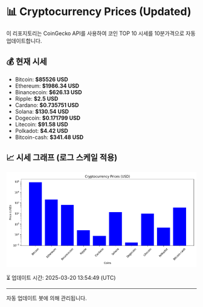 
# 📊 Cryptocurrency Prices (Updated)

이 리포지토리는 CoinGecko API를 사용하여 코인 TOP 10 시세를 10분가격으로 자동 업데이트합니다.

## 💰 현재 시세
- Bitcoin: **$85526 USD**
- Ethereum: **$1986.34 USD**
- Binancecoin: **$626.13 USD**
- Ripple: **$2.5 USD**
- Cardano: **$0.735751 USD**
- Solana: **$130.54 USD**
- Dogecoin: **$0.171799 USD**
- Litecoin: **$91.58 USD**
- Polkadot: **$4.42 USD**
- Bitcoin-cash: **$341.48 USD**

## 📈 시세 그래프 (로그 스케일 적용)
![Crypto Prices](crypto_prices.png)

⏳ 업데이트 시간: 2025-03-20 13:54:49 (UTC)

---
자동 업데이트 봇에 의해 관리됩니다.
